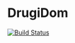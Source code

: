# DrugiDom

[![Build Status](https://travis-ci.org/pabram/DrugiDom.svg?branch=master)](https://travis-ci.org/pabram/DrugiDom)
